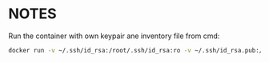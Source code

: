 # NOTES

Run the container with own keypair ane inventory file from cmd:

```bash
docker run -v ~/.ssh/id_rsa:/root/.ssh/id_rsa:ro -v ~/.ssh/id_rsa.pub:/root/.ssh/id_rsa.pub:ro -v ./inventory/all.yaml:/ansible/inventory.yaml -e INVENTORY_PATH=/etc/ansible/inventory.yaml --network=host  host_inspector_test 
```